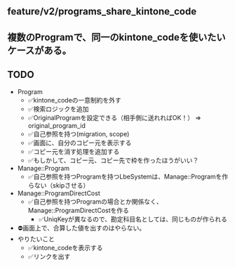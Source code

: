 feature/v2/programs_share_kintone_code
---


複数のProgramで、同一のkintone_codeを使いたいケースがある。
---


## TODO
- Program
  - ✅kintone_codeの一意制約を外す
  - ✅検索ロジックを追加
  - ✅OriginalProgramを設定できる（相手側に送れればOK！） => original_program_id
  - ✅自己参照を持つ(migration, scope)
  - ✅画面に、自分のコピー元を表示する
  - ✅コピー元を消す処理を追加する
  - ✅もしかして、コピー元、コピー先で枠を作ったほうがいい？
- Manage::Program
  - ✅自己参照を持つProgramを持つLbeSystemは、Manage::Programを作らない（skipさせる）
- Manage::ProgramDirectCost
  - ✅自己参照を持つProgramの場合とか関係なく、Manage::ProgramDirectCostを作る
    - ✅UniqKeyが異なるので、勘定科目名としては、同じものが作られる
- ⛔️画面上で、合算した値を出すのはやらない。
- やりたいこと
  - ✅kintone_codeを表示する
  - ✅リンクを出す


